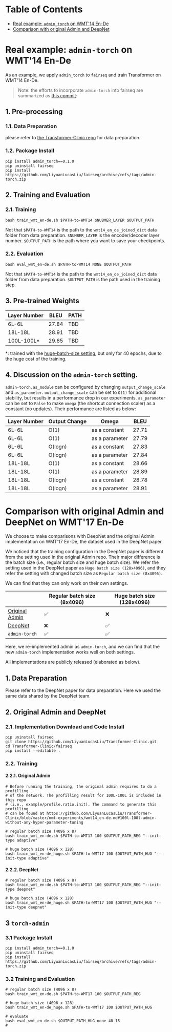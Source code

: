 # Table of Contents

- [Real example: `admin_torch` on WMT'14 En-De](#admin_torch-on-WMT14-En-De)
- [Comparison with original Admin and DeepNet](#comparison-with-original-admin-and-deepnet-on-wmt17-en-de)

# Real example: `admin-torch` on WMT'14 En-De 

As an example, we apply `admin_torch` to `fairseq` and train Transformer on WMT'14 En-De. 

> Note: the efforts to incorporate `admin-torch` into fairseq are summarized as [this commit](https://github.com/LiyuanLucasLiu/fairseq/commit/33ad76ae5dc927bc32b9594f9728a367c45680bb):

## 1. Pre-processing

### 1.1. Data Preparation

please refer to [the Transformer-Clinic repo](https://github.com/LiyuanLucasLiu/Transformer-Clinic/blob/master/pre-process/wmt14en-de.sh) for data preparation. 

### 1.2. Package Install

```
pip install admin_torch==0.1.0
pip uninstall fairseq
pip install https://github.com/LiyuanLucasLiu/fairseq/archive/refs/tags/admin-torch.zip
```

## 2. Training and Evaluation

### 2.1. Training
```
bash train_wmt_en-de.sh $PATH-to-WMT14 $NUBMER_LAYER $OUTPUT_PATH
```
Not that `$PATH-to-WMT14` is the path to the `wmt14_en_de_joined_dict` data
folder from data preparation. `$NUMBER_LAYER` is the encoder/decoder layer number.
`$OUTPUT_PATH` is the path where you want to save your checkpoints. 

### 2.2. Evaluation
```
bash eval_wmt_en-de.sh $PATH-to-WMT14 NONE $OUTPUT_PATH
```
Not that `$PATH-to-WMT14` is the path to the `wmt14_en_de_joined_dict` data folder
from data preparation. `$OUTPUT_PATH` is the path used in the training step. 

## 3. Pre-trained Weights

| Layer Number | BLEU  | PATH |
|--------------|-------|------|
| 6L-6L        | 27.84 | TBD |
| 18L-18L      | 28.91 | TBD |
| 100L-100L*   | 29.65 | TBD |

*: trained with the [huge-batch-size setting](#omparison-with-original-admin-and-deepnet-on-wmt17-en-de),
but only for 40 epochs, due to the huge cost of the training. 

## 4. Discussion on the `admin-torch` setting. 

`admin-torch.as_module` can be configured by changing `output_change_scale` and
`as_parameter`. `output_change_scale` can be set to `O(1)` for additional stability, but
results in a performance drop in our experiments. `as_parameter` can be set to `False` to
make `omega` (the shortcut connection scaler) as a constant (no updates). Their performance are listed
as below:

|    Layer Number | Output Change | Omega           | BLEU  |
|-----------------|---------------|-----------------|-------|
| 6L-6L           | O(1)          | as a constant   | 27.71 |
| 6L-6L           | O(1)          | as a parameter  | 27.79 |
| 6L-6L           | O(logn)       | as a constant   | 27.83 |
| 6L-6L           | O(logn)       | as a parameter  | 27.84 |
| 18L-18L         | O(1)          | as a constant   | 28.66 |
| 18L-18L         | O(1)          | as a parameter  | 28.89 |
| 18L-18L         | O(logn)       | as a constant   | 28.78 |
| 18L-18L         | O(logn)       | as a parameter  | 28.91 |

# Comparison with original Admin and DeepNet on WMT'17 En-De

We choose to make comparisons with DeepNet and the original Admin implementation on WMT'17 En-De,
the dataset used in the DeepNet paper. 

We noticed that the training configuration in the DeepNet paper is different from the setting used
in the original Admin repo. Their major difference is the batch size (i.e., regular batch size and
huge batch size). We refer the setting used in the DeepNet paper as `Huge batch size (128x4096)`, 
and they refer the setting with changed batch size as `Regular batch size (8x4096)`. 

We can find that they can only work on their own settings. 

|               | Regular batch size (8x4096) |  Huge batch size (128x4096) |
|---------------|--------------------|------------------|
| [Original Admin](https://github.com/LiyuanLucasLiu/Transformer-Clinic)| ✅ | ❌ |
| [DeepNet](https://arxiv.org/abs/2203.00555) | ❌ | ✅ |
| `admin-torch` | ✅ | ✅ |

Here, we re-implemented admin as `admin-torch`, and we can find that the new `admin-torch`
implementation works well on both settings. 

All implementations are publicly released (elaborated as below). 


## 1. Data Preparation
Please refer to the DeepNet paper for data preparation. Here we used the same data shared by the 
DeepNet team. 

## 2. Original Admin and DeepNet

### 2.1. Implementation Download and Code Install
```
pip uninstall fairseq
git clone https://github.com/LiyuanLucasLiu/Transformer-Clinic.git
cd Transformer-Clinic/fairseq
pip install --editable .
```
 
### 2.2. Training

#### 2.2.1. Original Admin
```
# Before running the training, the original admin requires to do a profilling 
# of the network. The profilling result for 100L-100L is included in this repo
# (i.e., example/profile.ratio.init). The command to generate this profilling 
# can be found at https://github.com/LiyuanLucasLiu/Transformer-Clinic/blob/master/nmt-experiments/wmt14_en-de.md#100l-100l-admin-without-any-hyper-parameter-tuning

# regular batch size (4096 x 8)
bash train_wmt_en-de.sh $PATH-to-WMT17 100 $OUTPUT_PATH_REG "--init-type adaptive"

# huge batch size (4096 x 128)
bash train_wmt_en-de_huge.sh $PATH-to-WMT17 100 $OUTPUT_PATH_HUG "--init-type adaptive"
```

#### 2.2.2. DeepNet
```
# regular batch size (4096 x 8)
bash train_wmt_en-de.sh $PATH-to-WMT17 100 $OUTPUT_PATH_REG "--init-type deepnet"

# huge batch size (4096 x 128)
bash train_wmt_en-de_huge.sh $PATH-to-WMT17 100 $OUTPUT_PATH_HUG "--init-type deepnet"
```

## 3 `torch-admin`

### 3.1 Package Install

```
pip install admin_torch==0.1.0
pip uninstall fairseq
pip install https://github.com/LiyuanLucasLiu/fairseq/archive/refs/tags/admin-torch.zip
```

### 3.2 Training and Evaluation

```
# regular batch size (4096 x 8)
bash train_wmt_en-de.sh $PATH-to-WMT17 100 $OUTPUT_PATH_REG

# huge batch size (4096 x 128)
bash train_wmt_en-de_huge.sh $PATH-to-WMT17 100 $OUTPUT_PATH_HUG

# evaluate 
bash eval_wmt_en-de.sh $OUTPUT_PATH_HUG none 40 15
# 
```